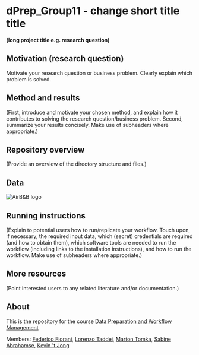 # dPrep_Group11 - change short title title
__(long project title e.g. research question)__
## Motivation (research question)
Motivate your research question or business problem. Clearly explain which problem is solved.

## Method and results
(First, introduce and motivate your chosen method, and explain how it contributes to solving the research question/business problem.
Second, summarize your results concisely. Make use of subheaders where appropriate.)

## Repository overview
(Provide an overview of the directory structure and files.)

## Data
![AirB&B logo](https://upload.wikimedia.org/wikipedia/commons/thumb/6/69/Airbnb_Logo_B%C3%A9lo.svg/2560px-Airbnb_Logo_B%C3%A9lo.svg.png)

## Running instructions
(Explain to potential users how to run/replicate your workflow. Touch upon, if necessary, the required input data, which (secret) credentials are required (and how to obtain them), which software tools are needed to run the workflow (including links to the installation instructions), and how to run the workflow. Make use of subheaders where appropriate.)

## More resources
(Point interested users to any related literature and/or documentation.)


## About
This is the repository for the course [Data Preparation and Workflow Management](https://dprep.hannesdatta.com/)

Members: [Federico Fiorani](https://github.com/FedericoFiorani), [Lorenzo Taddei](https://github.com/lorenzotaddei), [Marton Tomka](https://github.com/martontomka11), [Sabine Abrahamse](https://github.com/sabineabra), [Kevin 't Jong](https://github.com/kevintjong)
